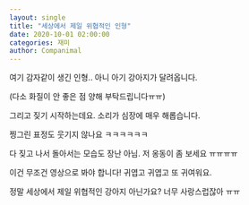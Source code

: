 ```yaml
---
layout: single
title: "세상에서 제일 위협적인 인형"
date: 2020-10-01 02:00:00
categories: 재미
author: Companimal
---
```


여기 감자같이 생긴 인형.. 아니 아기 강아지가 달려옵니다.

(다소 화질이 안 좋은 점 양해 부탁드립니다ㅠㅠ)

그리고 짖기 시작하는데요. 소리가 심장에 매우 해롭습니다.

찡그린 표정도 웃기지 않나요 ㅋㅋㅋㅋㅋㅋ

다 짖고 나서 돌아서는 모습도 장난 아님. 저 옹동이 좀 보세요 ㅠㅠㅠㅠ

이건 무조건 영상으로 봐야 합니다! 귀엽고 귀엽고 또 귀여워요.

정말 세상에서 제일 위협적인 강아지 아닌가요? 너무 사랑스럽잖아 ㅠㅠ
